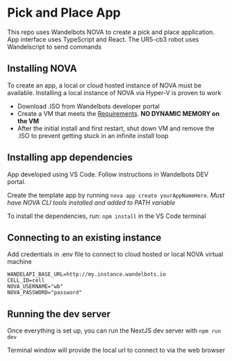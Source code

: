 # Pick and Place App
This repo uses Wandelbots NOVA to create a pick and place application. App interface uses
TypeScript and React. The UR5-cb3 robot uses Wandelscript to send commands

## Installing NOVA
To create an app, a local or cloud hosted instance of NOVA must be available. Installing
a local instance of NOVA via Hyper-V is proven to work
- Download .ISO from Wandelbots developer portal
- Create a VM that meets the [Requirements](https://docs.wandelbots.io/24.8/installation/#virtual-machines-and-physical-instances--ipcs). **NO DYNAMIC MEMORY on the VM**
- After the initial install and first restart, shut down VM and remove the .ISO to prevent getting stuck in an infinite install loop

## Installing app dependencies

App developed using VS Code. Follow instructions in Wandelbots DEV portal.

Create the template app by running `nova app create yourAppNameHere`. *Must have NOVA CLI tools installed and added to PATH variable*

To install the dependencies, run: `npm install`
in the VS Code terminal

## Connecting to an existing instance
Add credentials in .env file to connect to cloud hosted
or local NOVA virtual machine

```
WANDELAPI_BASE_URL=http://my.instance.wandelbots.io
CELL_ID=cell
NOVA_USERNAME="wb"
NOVA_PASSWORD="password"
```

## Running the dev server

Once everything is set up, you can run the NextJS dev server with `npm run dev`

Terminal window will provide the local url to connect to via the web browser
